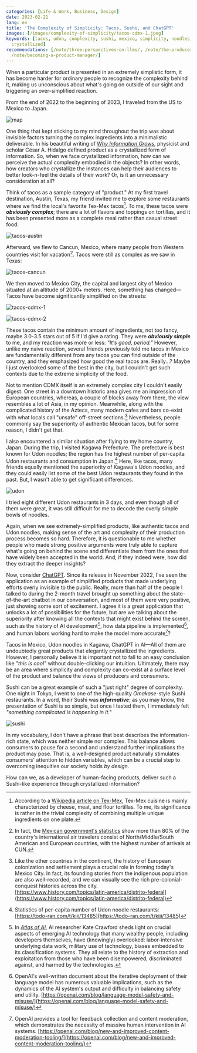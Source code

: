 ```yaml
---
categories: [Life & Work, Business, Design]
date: 2023-02-21
lang: en
title: 'The Complexity of Simplicity: Tacos, Sushi, and ChatGPT'
images: [/images/complexity-of-simplicity/tacos-cdmx-1.jpeg]
keywords: [tacos, udon, complexity, sushi, mexico, simplicity, noodles, cdmx, restaurants,
  crystallized]
recommendations: [/note/three-perspectives-on-llms/, /note/the-producer-consumer-gap/,
  /note/becoming-a-product-manager/]
---
```


When a particular product is presented in an extremely simplistic form, it has become harder for ordinary people to recognize the complexity behind it, making us unconscious about what's going on outside of our sight and triggering an over-simplified reaction.

From the end of 2022 to the beginning of 2023, I traveled from the US to Mexico to Japan.

![map](/images/complexity-of-simplicity/map.gif)

One thing that kept sticking to my mind throughout the trip was about invisible factors turning the complex ingredients into a minimalistic deliverable. In his beautiful writing of *[Why Information Grows](https://amzn.to/3YHK5Zv),* physicist and scholar César A. Hidalgo defined product as a crystallized form of information. So, when we face crystallized information, how can we perceive the actual complexity embodied in the objects? In other words, how creators who crystallize the instances can help their audiences to better look-n-feel the details of their work? Or, is it an unnecessary consideration at all?

Think of tacos as a sample category of "product." At my first travel destination, Austin, Texas, my friend invited me to explore some restaurants where we find the local's favorite Tex-Mex tacos[^1]. To me, these tacos were ***obviously complex***; there are a lot of flavors and toppings on tortillas, and it has been presented more as a complete meal rather than casual street food:

![tacos-austin](/images/complexity-of-simplicity/tacos-austin.jpeg)

Afterward, we flew to Cancun, Mexico, where many people from Western countries visit for vacation[^2]. Tacos were still as complex as we saw in Texas:

![tacos-cancun](/images/complexity-of-simplicity/tacos-cancun.jpeg)

We then moved to Mexico City, the capital and largest city of Mexico situated at an altitude of 2000+ meters. Here, something has changed—Tacos have become significantly simplified on the streets:

![tacos-cdmx-1](/images/complexity-of-simplicity/tacos-cdmx-1.jpeg)

![tacos-cdmx-2](/images/complexity-of-simplicity/tacos-cdmx-2.jpeg)

These tacos contain the minimum amount of ingredients, not too fancy, maybe 3.0-3.5 stars out of 5 if I'd give a rating. They were ***obviously simple*** to me, and my reaction was more or less: *"It's good, period."* However, unlike my naive reaction, several friends previously told me tacos in Mexico are fundamentally different from any tacos you can find outside of the country, and they emphasized how good the real tacos are. Really...? Maybe I just overlooked some of the best in the city, but I couldn't get such contexts due to the extreme simplicity of the food. 

Not to mention CDMX itself is an extremely complex city I couldn't easily digest. One street in a downtown historic area gives me an impression of European countries, whereas, a couple of blocks away from there, the view resembles a lot of Asia, in my opinion. Meanwhile, along with the complicated history of the Aztecs, many modern cafes and bars co-exist with what locals call "unsafe" off-street sections.[^3] Nevertheless, people commonly say the superiority of authentic Mexican tacos, but for some reason, I didn't get that.

I also encountered a similar situation after flying to my home country, Japan. During the trip, I visited Kagawa Prefecture. The prefecture is best known for Udon noodles; the region has the highest number of per-capita Udon restaurants and consumption in Japan.[^4] Here, like tacos, many friends equally mentioned the superiority of Kagawa's Udon noodles, and they could easily list some of the best Udon restaurants they found in the past. But, I wasn't able to get significant differences.

![udon](/images/complexity-of-simplicity/udon.jpeg)

I tried eight different Udon restaurants in 3 days, and even though all of them were great, it was still difficult for me to decode the overly simple bowls of noodles.

Again, when we see extremely-simplified products, like authentic tacos and Udon noodles, making sense of the art and complexity of their production process becomes so hard. Therefore, it is questionable to me whether people who made strong positive arguments were truly able to capture what's going on behind the scene and differentiate them from the ones that have widely been accepted in the world. And, if they indeed were, how did they extract the deeper insights?

Now, consider [ChatGPT](https://openai.com/blog/chatgpt/). Since its release in November 2022, I've seen the application as an example of simplified products that made underlying efforts overly invisible to the public. Really, more than half of the people I talked to during the 2-month travel brought up something about the state-of-the-art chatbot in our conversation, and most of them were very positive, just showing some sort of excitement. I agree it is a great application that unlocks a lot of possibilities for the future, but are we talking about the superiority after knowing all the contexts that might exist behind the screen, such as the history of AI development[^5], how data pipeline is implemented[^6], and human labors working hard to make the model more accurate[^7]?

Tacos in Mexico, Udon noodles in Kagawa, ChatGPT in AI—All of them are undoubtedly great products that elegantly crystallized the ingredients. However, I personally believe it is important not to fall to an easy conclusion like *"this is cool"* without double-clicking our intuition. Ultimately, there may be an area where simplicity and complexity can co-exist at a surface level of the product and balance the views of producers and consumers.

Sushi can be a great example of such a "just right" degree of complexity. One night in Tokyo, I went to one of the high-quality *Omakase*-style Sushi restaurants. In a word, their Sushi was ***informative***; as you may know, the presentation of Sushi is so simple, but once I tasted them, I immediately felt *"something complicated is happening in it."*

![sushi](/images/complexity-of-simplicity/sushi.jpeg)

In my vocabulary, I don't have a phrase that best describes the information-rich state, which was neither simple nor complex. This balance allows consumers to pause for a second and understand further implications the product may pose. That is, a well-designed product naturally stimulates consumers' attention to hidden variables, which can be a crucial step to overcoming inequities our society holds *by design.*

How can we, as a developer of human-facing products, deliver such a Sushi-like experience through crystallized information?

[^1]: According to a [Wikipedia article on Tex-Mex](https://en.wikipedia.org/wiki/Tex-Mex), Tex-Mex cuisine is mainly characterized by cheese, meat, and flour tortillas. To me, its significance is rather in the trivial complexity of combining multiple unique ingredients on one plate.

[^2]: In fact, the [Mexican government's statistics](https://www.datatur.sectur.gob.mx/SitePages/Visitantes%20por%20Nacionalidad.aspx) show more than 80% of the country's international air travelers consist of North/Middle/South American and European countries, with the highest number of arrivals at CUN.

[^3]: Like the other countries in the continent, the history of European colonization and settlement plays a crucial role in forming today's Mexico City. In fact, its founding stories from the indigenous population are also well-recorded, and we can visually see the rich pre-colonial-conquest histories across the city. [https://www.history.com/topics/latin-america/distrito-federal](https://www.history.com/topics/latin-america/distrito-federal)

[^4]: Statistics of per-capita number of Udon noodle restaurants: [https://todo-ran.com/t/kiji/13485](https://todo-ran.com/t/kiji/13485)

[^5]: In *[Atlas of AI](https://amzn.to/3Kn8hMu),* AI researcher Kate Crawford sheds light on crucial aspects of emerging AI technology that many wealthy people, including developers themselves, have (knowingly) overlooked: labor-intensive underlying data work, military use of technology, biases embedded to its classification systems. They all relate to the history of extraction and exploitation from those who have been disempowered, discriminated against, and harmed by the technologies.

[^6]: OpenAI's well-written document about the iterative deployment of their language model has numerous valuable implications, such as the dynamics of the AI system's output and difficulty in balancing safety and utility. [https://openai.com/blog/language-model-safety-and-misuse/](https://openai.com/blog/language-model-safety-and-misuse/)

[^7]: OpenAI provides a tool for feedback collection and content moderation, which demonstrates the necessity of massive human intervention in AI systems. [https://openai.com/blog/new-and-improved-content-moderation-tooling/](https://openai.com/blog/new-and-improved-content-moderation-tooling/)
